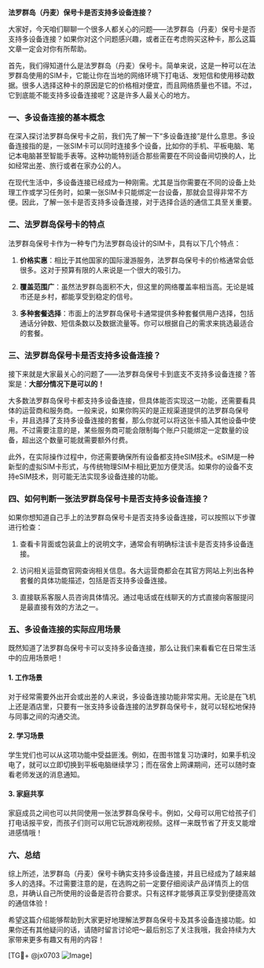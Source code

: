 **法罗群岛（丹麦）保号卡是否支持多设备连接？**

大家好，今天咱们聊聊一个很多人都关心的问题——法罗群岛（丹麦）保号卡是否支持多设备连接？如果你对这个问题感兴趣，或者正在考虑购买这种卡，那么这篇文章一定会对你有所帮助。

首先，我们得知道什么是法罗群岛（丹麦）保号卡。简单来说，这是一种可以在法罗群岛使用的SIM卡，它能让你在当地的网络环境下打电话、发短信和使用移动数据。很多人选择这种卡的原因是它的价格相对便宜，而且网络质量也不错。不过，它到底能不能支持多设备连接呢？这是许多人最关心的地方。

### 一、多设备连接的基本概念

在深入探讨法罗群岛保号卡之前，我们先了解一下“多设备连接”是什么意思。多设备连接指的是，一张SIM卡可以同时连接多个设备，比如你的手机、平板电脑、笔记本电脑甚至智能手表等。这种功能特别适合那些需要在不同设备间切换的人，比如经常出差、旅行或者在家办公的人。

在现代生活中，多设备连接已经成为一种刚需。尤其是当你需要在不同的设备上处理工作或学习任务时，如果一张SIM卡只能绑定一台设备，那就会显得非常不方便。因此，了解一张卡是否支持多设备连接，对于选择合适的通信工具至关重要。

### 二、法罗群岛保号卡的特点

法罗群岛保号卡作为一种专门为法罗群岛设计的SIM卡，具有以下几个特点：

1. **价格实惠**：相比于其他国家的国际漫游服务，法罗群岛保号卡的价格通常会低很多。这对于预算有限的人来说是一个很大的吸引力。
   
2. **覆盖范围广**：虽然法罗群岛面积不大，但这里的网络覆盖率相当高。无论是城市还是乡村，都能享受到稳定的信号。

3. **多种套餐选择**：市面上的法罗群岛保号卡通常提供多种套餐供用户选择，包括通话分钟数、短信条数以及数据流量等。你可以根据自己的需求来挑选最适合的套餐。

### 三、法罗群岛保号卡是否支持多设备连接？

接下来就是大家最关心的问题了——法罗群岛保号卡到底支不支持多设备连接？答案是：**大部分情况下是可以的！**

大多数法罗群岛保号卡都支持多设备连接，但具体能否实现这一功能，还需要看具体的运营商和服务商。一般来说，如果你购买的是正规渠道提供的法罗群岛保号卡，并且选择了支持多设备连接的套餐，那么你就可以将这张卡插入其他设备中使用。不过需要注意的是，某些服务商可能会限制每个账户只能绑定一定数量的设备，超出这个数量可能就需要额外付费。

此外，在实际操作过程中，你还需要确保所有设备都支持eSIM技术。eSIM是一种新型的虚拟SIM卡形式，与传统物理SIM卡相比更加方便灵活。如果你的设备不支持eSIM技术，则可能无法实现多设备连接的功能。

### 四、如何判断一张法罗群岛保号卡是否支持多设备连接？

如果你想知道自己手上的法罗群岛保号卡是否支持多设备连接，可以按照以下步骤进行检查：

1. 查看卡背面或包装盒上的说明文字，通常会有明确标注该卡是否支持多设备连接。
   
2. 访问相关运营商官网查询相关信息。各大运营商都会在其官方网站上列出各种套餐的具体功能描述，包括是否支持多设备连接。

3. 直接联系客服人员咨询具体情况。通过电话或在线聊天的方式直接向客服提问是最直接有效的方法之一。

### 五、多设备连接的实际应用场景

既然知道了法罗群岛保号卡可以支持多设备连接，那么让我们来看看它在日常生活中的应用场景吧！

#### 1. 工作场景
对于经常需要外出开会或出差的人来说，多设备连接功能非常实用。无论是在飞机上还是酒店里，只要有一张支持多设备连接的法罗群岛保号卡，就可以轻松地保持与同事之间的沟通交流。

#### 2. 学习场景
学生党们也可以从这项功能中受益匪浅。例如，在图书馆复习功课时，如果手机没电了，就可以立即切换到平板电脑继续学习；而在宿舍上网课期间，还可以随时查看老师发送的消息通知。

#### 3. 家庭共享
家庭成员之间也可以共同使用一张法罗群岛保号卡。例如，父母可以用它给孩子们打电话报平安，而孩子们则可以用它玩游戏刷视频。这样一来既节省了开支又能增进感情哦！

### 六、总结

综上所述，法罗群岛（丹麦）保号卡确实支持多设备连接，并且已经成为了越来越多人的选择。不过需要注意的是，在选购之前一定要仔细阅读产品详情页上的信息，并确认自己所使用的设备是否符合要求。只有这样才能够真正享受到便捷高效的通信体验！

希望这篇介绍能够帮助到大家更好地理解法罗群岛保号卡及其多设备连接功能。如果你还有其他疑问的话，请随时留言讨论吧～最后别忘了关注我哦，我会持续为大家带来更多有趣又有用的内容！

[TG💪+ @jx0703 ![Image](https://github.com/user-attachments/assets/dbca1d08-cadb-493c-b0ec-ad6f7a83f270)]